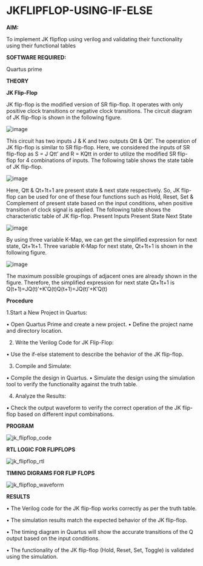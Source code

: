 # JKFLIPFLOP-USING-IF-ELSE

**AIM:** 

To implement  JK flipflop using verilog and validating their functionality using their functional tables

**SOFTWARE REQUIRED:**

Quartus prime

**THEORY**

**JK Flip-Flop**

JK flip-flop is the modified version of SR flip-flop. It operates with only positive clock transitions or negative clock transitions. The circuit diagram of JK flip-flop is shown in the following figure.

![image](https://github.com/naavaneetha/JKFLIPFLOP-USING-IF-ELSE/assets/154305477/a649c30b-232b-4558-b188-fd6c09845180)


This circuit has two inputs J & K and two outputs Qtt & Qtt’. The operation of JK flip-flop is similar to SR flip-flop. Here, we considered the inputs of SR flip-flop as S = J Qtt’ and R = KQtt in order to utilize the modified SR flip-flop for 4 combinations of inputs. The following table shows the state table of JK flip-flop.

![image](https://github.com/naavaneetha/JKFLIPFLOP-USING-IF-ELSE/assets/154305477/c4360742-e8a8-4937-b089-c46c0433f9a3)

 
Here, Qtt & Qt+1t+1 are present state & next state respectively. So, JK flip-flop can be used for one of these four functions such as Hold, Reset, Set & Complement of present state based on the input conditions, when positive transition of clock signal is applied. The following table shows the characteristic table of JK flip-flop. Present Inputs Present State Next State
 
![image](https://github.com/naavaneetha/JKFLIPFLOP-USING-IF-ELSE/assets/154305477/6c275261-a6d5-4c37-a3a7-1e88ca11c4cd)

By using three variable K-Map, we can get the simplified expression for next state, Qt+1t+1. Three variable K-Map for next state, Qt+1t+1 is shown in the following figure.
 
![image](https://github.com/naavaneetha/JKFLIPFLOP-USING-IF-ELSE/assets/154305477/5174f41b-0ce0-4329-a372-6d1943ea6673)

The maximum possible groupings of adjacent ones are already shown in the figure. Therefore, the simplified expression for next state Qt+1t+1 is Q(t+1)=JQ(t)′+K′Q(t)Q(t+1)=JQ(t)′+K′Q(t)

**Procedure**

1.Start a New Project in Quartus:

  • Open Quartus Prime and create a new project.
  • Define the project name and directory location.

2. Write the Verilog Code for JK Flip-Flop:

  • Use the if-else statement to describe the behavior of the JK flip-flop.

3. Compile and Simulate:

  • Compile the design in Quartus.
  • Simulate the design using the simulation tool to verify the functionality against the truth table.

4. Analyze the Results:

  • Check the output waveform to verify the correct operation of the JK flip-flop based on different input combinations.


**PROGRAM**

![jk_flipflop_code](https://github.com/user-attachments/assets/98d7863d-7f99-4f74-96e4-6d719ece8016)




**RTL LOGIC FOR FLIPFLOPS**

![jk_flipflop_rtl](https://github.com/user-attachments/assets/03487505-7b01-4620-8083-04417077de4e)


**TIMING DIGRAMS FOR FLIP FLOPS**

![jk_flipflop_waveform](https://github.com/user-attachments/assets/163ba71e-1854-4399-9497-5a3d95584524)


**RESULTS**

• The Verilog code for the JK flip-flop works correctly as per the truth table.

• The simulation results match the expected behavior of the JK flip-flop.

• The timing diagram in Quartus will show the accurate transitions of the Q output based on the input conditions.

• The functionality of the JK flip-flop (Hold, Reset, Set, Toggle) is validated using the simulation.



